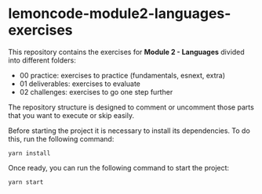 # lemoncode-module2-languages-exercises

This repository contains the exercises for **Module 2 - Languages** divided into different folders:

- 00 practice: exercises to practice (fundamentals, esnext, extra)
- 01 deliverables: exercises to evaluate
- 02 challenges: exercises to go one step further

The repository structure is designed to comment or uncomment those parts that you want to execute or skip easily.

Before starting the project it is necessary to install its dependencies. To do this, run the following command:

```
yarn install
```

Once ready, you can run the following command to start the project:

```
yarn start
```
